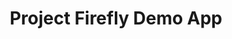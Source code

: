---
keywords:
  - Adobe I/O
  - Extensibility
  - API Documentation
  - Developer Tooling
title: Project Firefly Demo App
frameSrc: https://53444-stocksearch-stage.adobeio-static.net/index.html
frameHeight: 500px
---